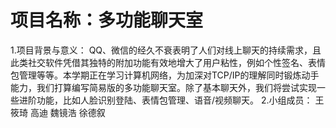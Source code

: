 # 项目名称：多功能聊天室
1.项目背景与意义：
QQ、微信的经久不衰表明了人们对线上聊天的持续需求，且此类社交软件凭借其独特的附加功能有效地增大了用户粘性，例如个性签名、表情包管理等等。本学期正在学习计算机网络，为加深对TCP/IP的理解同时锻炼动手能力，我们打算编写简易版的多功能聊天室。除了基本聊天外，我们将尝试实现一些进阶功能，比如人脸识别登陆、表情包管理、语音/视频聊天。
2.小组成员：
王筱琦 高迪 魏镜浩 徐德叙
